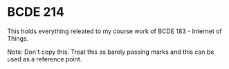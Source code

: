 # BCDE 214

This holds everything releated to my course work of BCDE 183 - Internet of Things.

Note: Don't copy this. Treat this as barely passing marks and this can be used as a reference point.